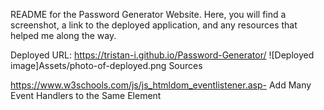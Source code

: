 README for the Password Generator Website. Here, you will find a screenshot, a link to the deployed application, and any resources that helped me along the way.

Deployed URL: https://tristan-i.github.io/Password-Generator/
![Deployed image]Assets/photo-of-deployed.png
Sources

https://www.w3schools.com/js/js_htmldom_eventlistener.asp- Add Many Event Handlers to the Same Element

